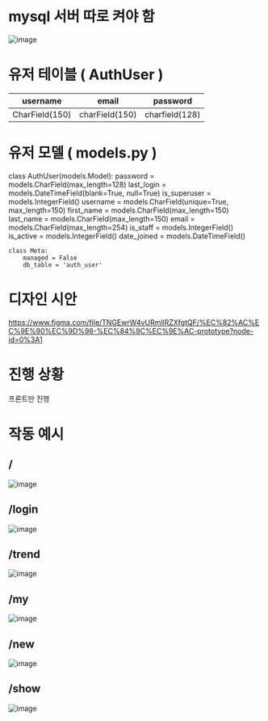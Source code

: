 # mysql 서버 따로 켜야 함
  ![image](https://user-images.githubusercontent.com/48673195/199517636-de4475db-ceb1-43e2-9247-34d629af13db.png)

# 유저 테이블 ( AuthUser )
  | username | email | password |
  | ---------| ------| ---------|
  | CharField(150) | charField(150) | charfield(128) |

# 유저 모델 ( models.py )
  class AuthUser(models.Model):
    password = models.CharField(max_length=128)
    last_login = models.DateTimeField(blank=True, null=True)
    is_superuser = models.IntegerField()
    username = models.CharField(unique=True, max_length=150)
    first_name = models.CharField(max_length=150)
    last_name = models.CharField(max_length=150)
    email = models.CharField(max_length=254)
    is_staff = models.IntegerField()
    is_active = models.IntegerField()
    date_joined = models.DateTimeField()

    class Meta:
        managed = False
        db_table = 'auth_user'

# 디자인 시안
  https://www.figma.com/file/TNGEwrW4vURmllRZXfgtQF/%EC%82%AC%EC%9E%90%EC%9D%98-%EC%84%9C%EC%9E%AC-prototype?node-id=0%3A1

# 진행 상황
  프론트만 진행 
 
# 작동 예시
  ## /
  ![image](https://user-images.githubusercontent.com/48673195/198835538-60d2bf47-45cf-4ea7-9af2-a49b5e05583a.png)
  ## /login
  ![image](https://user-images.githubusercontent.com/48673195/198835550-95323699-9307-44ef-830b-09d79bf49afc.png)
  ## /trend
  ![image](https://user-images.githubusercontent.com/48673195/198835565-77fd10bd-ce27-4748-b737-b8285b1ec165.png)
  ## /my
  ![image](https://user-images.githubusercontent.com/48673195/198835575-b9962914-e60d-4e2e-8f14-ce4b9e164e87.png)
  ## /new
  ![image](https://user-images.githubusercontent.com/48673195/198835586-49a019af-a6f6-4f29-8946-23135f2d4561.png)
  ## /show
  ![image](https://user-images.githubusercontent.com/48673195/198835605-abdcdcda-e3a1-4a96-8ed6-c47e40aafb25.png)


